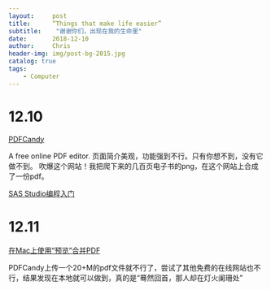 ```yaml
---
layout:     post
title:      “Things that make life easier”
subtitle:    "谢谢你们，出现在我的生命里"
date:       2018-12-10
author:     Chris
header-img: img/post-bg-2015.jpg
catalog: true
tags:
    - Computer
---
```


# 12.10

[PDFCandy](https://pdfcandy.com/)

A free online PDF editor. 页面简介美观，功能强到不行。只有你想不到，没有它做不到。
吹爆这个网站！我把爬下来的几百页电子书的png，在这个网站上合成了一份pdf。

[SAS Studio编程入门](http://www.igeekbar.com/igeekbar/post/190.htm)

# 12.11

[在Mac上使用“预览”合并PDF](https://support.apple.com/zh-cn/HT202945)

PDFCandy上传一个20+M的pdf文件就不行了，尝试了其他免费的在线网站也不行，结果发现在本地就可以做到，真的是“蓦然回首，那人却在灯火阑珊处”

